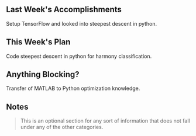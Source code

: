 ## Last Week's Accomplishments

Setup TensorFlow and looked into steepest descent in python.

## This Week's Plan

Code steepest descent in python for harmony classification.

## Anything Blocking?

Transfer of MATLAB to Python optimization knowledge.

## Notes

> This is an optional section for any sort of information that does not fall under any of the other categories.
